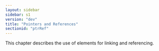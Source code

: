```yaml
---
layout: sidebar
sidebar: s1
version: "dev"
title: "Pointers and References"
sectionid: "ptrRef"
---
```


This chapter describes the use of elements for linking and referencing.

